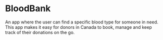 # BloodBank
An app where the user can find a specific blood type for someone in need. This app makes it easy for donors in Canada to book, manage and keep track of their donations on the go.
